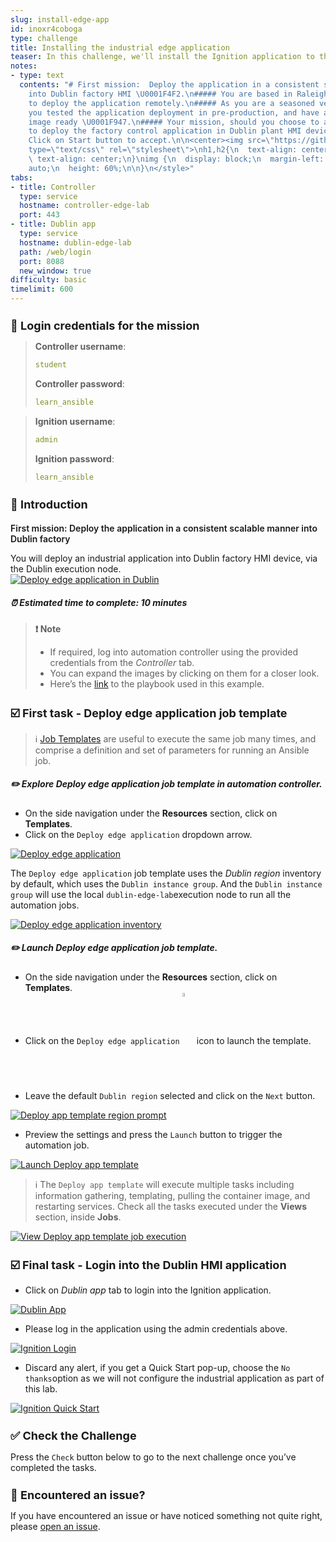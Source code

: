 ```yaml
---
slug: install-edge-app
id: inoxr4coboga
type: challenge
title: Installing the industrial edge application
teaser: In this challenge, we'll install the Ignition application to the Dublin factory.
notes:
- type: text
  contents: "# First mission:  Deploy the application in a consistent scalable manner
    into Dublin factory HMI \U0001F4F2.\n##### You are based in Raleigh and are tasked
    to deploy the application remotely.\n##### As you are a seasoned veteran \U0001F94B
    you tested the application deployment in pre-production, and have a containerized
    image ready \U0001F947.\n##### Your mission, should you choose to accept it, is
    to deploy the factory control application in Dublin plant HMI device \U0001F4F2.\n#####
    Click on Start button to accept.\n\n<center><img src=\"https://github.com/dafmendo/pictures_for_github/blob/a00524b755041463dcfe6b4860cd273e1c9c195c/industrialapp-deploy.png?raw=true\"></center>\n\n\n<style
    type=\"text/css\" rel=\"stylesheet\">\nh1,h2{\n  text-align: center;\n}\np {\n
    \ text-align: center;\n}\nimg {\n  display: block;\n  margin-left: auto;\n  margin-right:
    auto;\n  height: 60%;\n\n}\n</style>"
tabs:
- title: Controller
  type: service
  hostname: controller-edge-lab
  port: 443
- title: Dublin app
  type: service
  hostname: dublin-edge-lab
  path: /web/login
  port: 8088
  new_window: true
difficulty: basic
timelimit: 600
---
```


🔐 Login credentials for the mission
===

>**Controller username**:
> ```yaml
>student
>```
>**Controller password**:
>```yaml
>learn_ansible
>```

>**Ignition username**:
> ```yaml
>admin
>```
>**Ignition password**:
>```yaml
>learn_ansible
>```

👋 Introduction
===

### First mission: Deploy the application in a consistent scalable manner into Dublin factory
You will deploy an industrial application into Dublin factory HMI device, via the Dublin execution node.
<a href="#dublin-deployment">
  <img alt="Deploy edge application in Dublin" src="../assets/img/dublin-deployment.png" />
</a>

<a href="#" class="lightbox" id="dublin-deployment">
  <img alt="Deploy edge application in Dublin" src="../assets/img/dublin-deployment.png" />
</a>

##### ⏰ Estimated time to complete: *10 minutes*

>**❗️ Note**
>
>* If required, log into automation controller using the provided credentials from the _Controller_ tab.
>* You can expand the images by clicking on them for a closer look.
>* Here’s the [link](https://github.com/craig-br/instruqt-track-content/blob/65e9c23585f22e0c725108c1277a4c524bf58513/getting-started-edge-lab/playbooks/deploy_application.yml) to the playbook used in this example.

☑️ First task - Deploy edge application job template
===

>ℹ️ [Job Templates](https://docs.ansible.com/automation-controller/latest/html/userguide/job_templates.html) are useful to execute the same job many times, and comprise a definition and set of parameters for running an Ansible job.

##### ✏️ Explore *Deploy edge application* job template in **automation controller**.

* On the side navigation under the **Resources** section, click on **Templates**.
* Click on the `Deploy edge application` dropdown arrow.

<a href="#deploy_app_template">
  <img alt="Deploy edge application" src="../assets/img/deploy_app_template.png" />
</a>

<a href="#" class="lightbox" id="deploy_app_template">
  <img alt="Deploy edge application" src="../assets/img/deploy_app_template.png" />
</a>

The `Deploy edge application` job template uses the *Dublin region* inventory by default, which uses the `Dublin instance group`. And the `Dublin instance group` will use the local `dublin-edge-lab`execution node to run all the automation jobs.

<a href="#deploy_app_template_dublin">
  <img alt="Deploy edge application inventory" src="../assets/img/deploy_app_template_dublin.png" />
</a>

<a href="#" class="lightbox" id="deploy_app_template_dublin">
  <img alt="Deploy edge application inventory" src="../assets/img/deploy_app_template_dublin.png" />
</a>

##### ✏️ Launch *Deploy edge application* job template.

* On the side navigation under the **Resources** section, click on **Templates**.
* Click on the `Deploy edge application` <img src="https://github.com/IPvSean/pictures_for_github/blob/master/launch_job.png?raw=true" style="width:4%; display:inline-block; vertical-align: middle;" /> icon to launch the template.
* Leave the default `Dublin region` selected and click on the `Next` button.
<a href="#Deploy app template region prompt">
  <img alt="Deploy app template region prompt" src="../assets/img/deploy_app_template_prompt.png" />
</a>

<a href="#" class="lightbox" id="Deploy app template region prompt">
  <img alt="Deploy app template region prompt" src="../assets/img/deploy_app_template_prompt.png" />
</a>

* Preview the settings and press the `Launch` button to trigger the automation job.

<a href="#Launch Deploy app template">
  <img alt="Launch Deploy app template" src="../assets/img/deploy_app_template_launch.png" />
</a>

<a href="#" class="lightbox" id="Launch Deploy app template">
  <img alt="Launch Deploy app template" src="../assets/img/deploy_app_template_launch.png" />
</a>

>ℹ️ The `Deploy app template` will execute multiple tasks including information gathering, templating, pulling the container image, and restarting services. Check all the tasks executed under the **Views** section, inside **Jobs**.

<a href="#View Deploy app template job execution">
  <img alt="View Deploy app template job execution" src="../assets/img/deploy_app_template_job.png" />
</a>

<a href="#" class="lightbox" id="View Deploy app template job execution">
  <img alt="View Deploy app template job execution" src="../assets/img/deploy_app_template_job.png" />
</a>


☑️ Final task - Login into the Dublin HMI application
===
* Click on _Dublin app_ tab to login into the Ignition application.
<a href="#Dublin App">
  <img alt="Dublin App" src="../assets/img/dublin-app.png" />
</a>

<a href="#" class="lightbox" id="Dublin App">
  <img alt="Dublin App" src="../assets/img/dublin-app.png" />
</a>

* Please log in the application using the admin credentials above.

<a href="#Ignition Login">
  <img alt="Ignition Login" src="../assets/img/Ignition_login.png" />
</a>

<a href="#" class="lightbox" id="Ignition Login">
  <img alt="Ignition Login" src="../assets/img/Ignition_login.png" />
</a>

* Discard any alert, if you get a Quick Start pop-up, choose the `No thanks`option as we will not configure the industrial application as part of this lab.

<a href="#Ignition Quick Start">
  <img alt="Ignition Quick Start" src="../assets/img/nothanks.png" />
</a>

<a href="#" class="lightbox" id="Ignition Quick Start">
  <img alt="Ignition Quick Start" src="../assets/img/nothanks.png" />
</a>

✅ Check the Challenge
===
Press the `Check` button below to go to the next challenge once you’ve completed the tasks.

🐛 Encountered an issue?
====
If you have encountered an issue or have noticed something not quite right, please [open an issue](https://github.com/ansible/instruqt/issues/new?labels=getting-started-edge-lab&title=Getting+started+with+Ansible+Automation+Platform+and+edge+issue:+incident-creation&assignees=dafmendo).

<style type="text/css" rel="stylesheet">
  .lightbox {
    display: none;
    position: fixed;
    justify-content: center;
    align-items: center;
    z-index: 999;
    top: 0;
    left: 0;
    right: 0;
    bottom: 0;
    padding: 1rem;
    background: rgba(0, 0, 0, 0.8);
    margin-left: auto;
    margin-right: auto;
    margin-top: auto;
    margin-bottom: auto;
  }
  .lightbox:target {
    display: flex;
  }
  .lightbox img {
    max-width: 60%;
    max-height: 60%;
  }
  img {
    display: block;
    margin-left: auto;
    margin-right: auto;
  }
  h1 {
    font-size: 18px;
  }
    h2 {
    font-size: 16px;
    font-weight: 600
  }
    h3 {
    font-size: 14px;
    font-weight: 600
  }
  p span {
    font-size: 14px;
  }
  ul li span {
    font-size: 14px
  }
</style>


